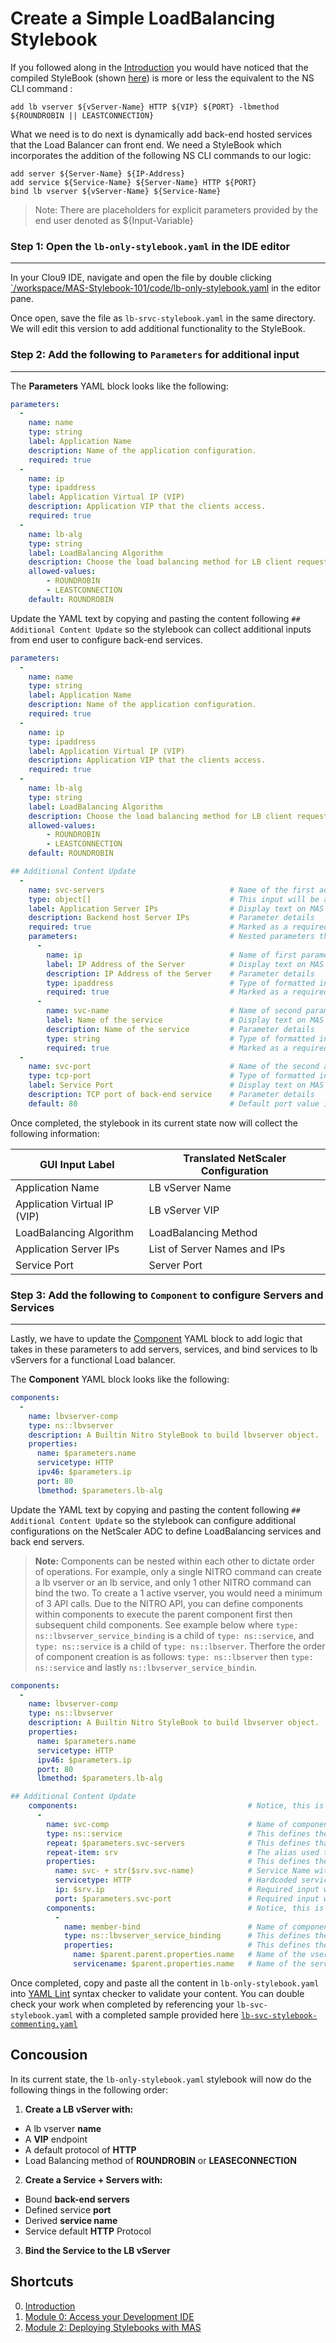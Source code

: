 # Create a Simple LoadBalancing Stylebook

If you followed along in the [Introduction](../) you would have noticed that the compiled StyleBook (shown [here](../code/lb-only-stylebook.yaml)) is more or less the equivalent to the NS CLI command : 

```
add lb vserver ${vServer-Name} HTTP ${VIP} ${PORT} -lbmethod ${ROUNDROBIN || LEASTCONNECTION}
```

What we need is to do next is dynamically add back-end hosted services that the Load Balancer can front end. We need a StyleBook which incorporates the addition of the following NS CLI commands to our logic: 

```
add server ${Server-Name} ${IP-Address}
add service ${Service-Name} ${Server-Name} HTTP ${PORT} 
bind lb vserver ${vServer-Name} ${Service-Name}
```
>Note: There are placeholders for explicit parameters provided by the end user denoted as ${Input-Variable} 

### Step 1: Open the `lb-only-stylebook.yaml` in the IDE editor
___

In your Clou9 IDE, navigate and open the file by double clicking [`/workspace/MAS-Stylebook-101/code/lb-only-stylebook.yaml](../code/lb-only-stylebook.yaml) in the editor pane. 

Once open, save the file as `lb-srvc-stylebook.yaml` in the same directory. We will edit this version to add additional functionality to the StyleBook. 

### Step 2: Add the following to `Parameters` for additional input
___

The **Parameters** YAML block looks like the following: 

```yaml
parameters:
  -
    name: name
    type: string
    label: Application Name
    description: Name of the application configuration.
    required: true
  -
    name: ip
    type: ipaddress
    label: Application Virtual IP (VIP)
    description: Application VIP that the clients access.
    required: true
  -
    name: lb-alg
    type: string
    label: LoadBalancing Algorithm 
    description: Choose the load balancing method for LB client requests.
    allowed-values:   
        - ROUNDROBIN
        - LEASTCONNECTION
    default: ROUNDROBIN
```

Update the YAML text by copying and pasting the content following `## Additional Content Update` so the stylebook can collect additional inputs from end user to configure back-end services. 

```yaml 
parameters:
  -
    name: name
    type: string
    label: Application Name
    description: Name of the application configuration.
    required: true
  -
    name: ip
    type: ipaddress
    label: Application Virtual IP (VIP)
    description: Application VIP that the clients access.
    required: true
  -
    name: lb-alg
    type: string
    label: LoadBalancing Algorithm 
    description: Choose the load balancing method for LB client requests.
    allowed-values:   
        - ROUNDROBIN
        - LEASTCONNECTION
    default: ROUNDROBIN

## Additional Content Update
  -
    name: svc-servers                            # Name of the first additional parameter input
    type: object[]                               # This input will be a dynamic list of objects, in our case a list of 'servers' with the following parameters: "ip" and "svc-name"  
    label: Application Server IPs                # Display text on MAS GUI for parameter input
    description: Backend host Server IPs         # Parameter details 
    required: true                               # Marked as a required input from end user
    parameters:                                  # Nested parameters that define objects in the list of objects for "svc-server" input parameter
      - 
        name: ip                                 # Name of first parameter for an object in "svc-servers" 
        label: IP Address of the Server          # Display text on MAS GUI for parameter input
        description: IP Address of the Server    # Parameter details
        type: ipaddress                          # Type of formatted input expected: IP address "192.168.10.10" for example.
        required: true                           # Marked as a required input from end user
      - 
        name: svc-name                           # Name of second parameter for an object in "svc-servers" 
        label: Name of the service               # Display text on MAS GUI for parameter input
        description: Name of the service         # Parameter details 
        type: string                             # Type of formatted input expected: "String" for example
        required: true                           # Marked as a required input from end user
  -
    name: svc-port                               # Name of the second additional parameter input
    type: tcp-port                               # Type of formatted input expected: Port "8080" for example
    label: Service Port                          # Display text on MAS GUI for parameter 
    description: TCP port of back-end service    # Parameter details 
    default: 80                                  # Default port value if one is not specified. 
```
Once completed, the stylebook in its current state now will collect the following information: 

GUI Input Label | Translated NetScaler Configuration
--- | ---
Application Name | LB vServer Name
Application Virtual IP (VIP) | LB vServer VIP
LoadBalancing Algorithm | LoadBalancing Method
Application Server IPs | List of Server Names and IPs
Service Port  | Server Port

### Step 3: Add the following to `Component` to configure Servers and Services
___

Lastly, we have to update the [Component](../) YAML block to add logic that takes in these parameters to add servers, services, and bind services to lb vServers for a functional Load balancer. 

The **Component** YAML block looks like the following: 

```yaml
components:
  -
    name: lbvserver-comp
    type: ns::lbvserver
    description: A Builtin Nitro StyleBook to build lbvserver object.
    properties:
      name: $parameters.name
      servicetype: HTTP
      ipv46: $parameters.ip
      port: 80
      lbmethod: $parameters.lb-alg
```
Update the YAML text by copying and pasting the content following `## Additional Content Update` so the stylebook can configure additional configurations on the NetScaler ADC to define LoadBalancing services and back end servers. 

>**Note:** Components can be nested within each other to dictate order of operations. For example, only a single NITRO command can create a lb vserver or an lb service, and only 1 other NITRO command can bind the two. To create a 1 active vserver, you would need a minimum of 3 API calls. Due to the NITRO API, you can define components within components to execute the parent component first then subsequent child components. See example below where `type: ns::lbvserver_service_binding` is a child of `type: ns::service`, and `type: ns::service` is a child of `type: ns::lbserver`. Therfore the order of component creation is as follows: `type: ns::lbserver` then `type: ns::service` and lastly `ns::lbvserver_service_bindin`.

```yaml
components:
  -
    name: lbvserver-comp
    type: ns::lbvserver
    description: A Builtin Nitro StyleBook to build lbvserver object.
    properties:
      name: $parameters.name
      servicetype: HTTP
      ipv46: $parameters.ip
      port: 80
      lbmethod: $parameters.lb-alg

## Additional Content Update
    components:                                      # Notice, this is a component (ns::service) under a component under (ns::lbvserver) which means it executes after the prior succeeds. a service is created with a lb vserver is made. 
      -
        name: svc-comp                               # Name of component for reference
        type: ns::service                            # This defines the type of component from the imported stylebook referred to by the alias `ns`. Corresponds to built-in NITRO API
        repeat: $parameters.svc-servers              # This defines that the following parameter "svc-servers" which was defined a list of object will be repeated with the following component and properties. Think of this as a "for" loop in programming.
        repeat-item: srv                             # The alias used to refer to one object in "svc-servers"
        properties:                                  # This defines the needed values of "type: ns::service"
          name: svc- + str($srv.svc-name)            # Service Name with naming convention "svc-{name parameter in server object}""
          servicetype: HTTP                          # Hardcoded service type
          ip: $srv.ip                                # Required input when defining a NS service derived by the IP parameter of the server object.
          port: $parameters.svc-port                 # Required input when defining a NS service derived from the "svc-port" parameter.
        components:                                  # Notice, this is a component (ns::lbvserver_service_binding) under a component under (ns::service) which means it executes after the prior succeeds. A service is bound to a lb vserver once the service is made.
          -
            name: member-bind                        # Name of component for reference
            type: ns::lbvserver_service_binding      # This defines the type of component from the imported stylebook referred to by the alias `ns`. Corresponds to built-in NITRO API
            properties:                              # This defines the needed values of "type: ns::lbvserver_service_binding"
              name: $parent.parent.properties.name   # Name of the vserver to bind to. Value here is derived by the grand-parent component's value for "name" 
              servicename: $parent.properties.name   # Name of the service to bind to. Value here is derived by the parent component's value for "name" 
```

Once completed, copy and paste all the content in `lb-only-stylebook.yaml` into [YAML Lint](http://www.yamllint.com/) syntax checker to validate your content. You can double check your work when completed by referencing your `lb-svc-stylebook.yaml` with a completed sample provided here [`lb-svc-stylebook-commenting.yaml`](../code/Samples/lb-srvc-stylebook-commenting.yaml)

## Concousion 

In its current state, the `lb-only-stylebook.yaml` stylebook will now do the following things in the following order: 

1. **Create a LB vServer with:**
  * A lb vserver **name**
  * A **VIP** endpoint
  * A default protocol of **HTTP** 
  * Load Balancing method of **ROUNDROBIN** or **LEASECONNECTION**

2. **Create a Service + Servers with:**
  * Bound **back-end servers**
  * Defined service **port**
  * Derived **service name** 
  * Service default **HTTP** Protocol
  
3. **Bind the Service to the LB vServer**

## Shortcuts

0. [Introduction](../)
1. [Module 0: Access your Development IDE](../Module-0)
3. [Module 2: Deploying Stylebooks with MAS](../Module-2)

